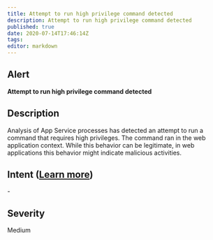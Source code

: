 ```yaml
---
title: Attempt to run high privilege command detected
description: Attempt to run high privilege command detected
published: true
date: 2020-07-14T17:46:14Z
tags:
editor: markdown
---
```


## Alert
**Attempt to run high privilege command detected**

## Description
Analysis of App Service processes has detected an attempt to run a command that requires high privileges. The command ran in the web application context. While this behavior can be legitimate, in web applications this behavior might indicate malicious activities.

## Intent ([Learn more](/public/security/alerts/intentions.md))
\-

## Severity
Medium




